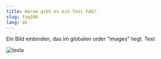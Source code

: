 ```yaml
---
title: Warum gibt es ein Test FAQ?
slug: faq100
lang: de
---
```


Ein Bild einbinden, das im globalen order "images" liegt. Test

![tesla](/docu/images/faqs/tesla_roadster.jpg)

